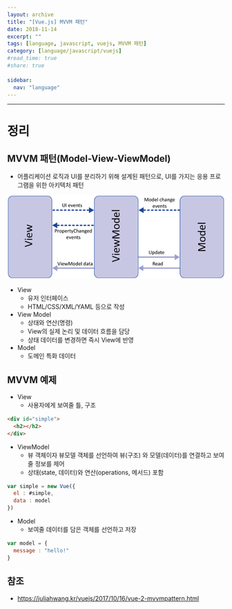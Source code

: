 ```yaml
---
layout: archive
title: "[Vue.js] MVVM 패턴"
date: 2018-11-14
excerpt: ""
tags: [language, javascript, vuejs, MVVM 패턴]
category: [language/javascript/vuejs]
#read_time: true
#share: true

sidebar:
  nav: "language"
---
```


* * *

# 정리

## MVVM 패턴(Model-View-ViewModel)

* 어플리케이션 로직과 UI를 분리하기 위해 설계된 패턴으로, UI를 가지는 응용 프로그램을 위한 아키텍처 패턴

![mvvm01](/assets/image/language/javascript/vuejs/mvvm01.png)

* View
  * 유저 인터페이스
  * HTML/CSS/XML/YAML 등으로 작성
* View Model
  * 상태와 연산(명령)
  * View의 실제 논리 및 데이터 흐름을 담당
  * 상태 데이터를 변경하면 즉시 View에 반영
* Model
  * 도메인 특화 데이터

## MVVM 예제

* View
  * 사용자에게 보여줄 틀, 구조

```html
<div id="simple">
  <h2></h2>
</div>
```

* ViewModel
  * 뷰 객체이자 뷰모델 객체를 선언하여 뷰(구조) 와 모델(데이터)를 연결하고 보여줄 정보를 제어
  * 상태(state, 데이터)와 연산(operations, 메서드) 포함

```js
var simple = new Vue({
  el : #simple,
  data : model
})
```

* Model
  * 보여줄 데이터를 담은 객체를 선언하고 저장

```js
var model = {
  message : "hello!"
}
```

## 참조

* <https://juliahwang.kr/vuejs/2017/10/16/vue-2-mvvmpattern.html>